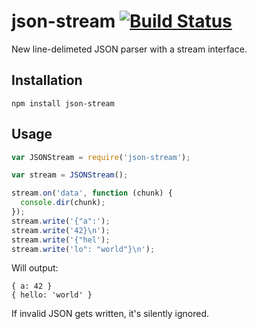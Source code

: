 # json-stream [![Build Status](https://secure.travis-ci.org/mmalecki/json-stream.png?branch=master)](http://travis-ci.org/mmalecki/json-stream)
New line-delimeted JSON parser with a stream interface.

## Installation

    npm install json-stream

## Usage
```js
var JSONStream = require('json-stream');

var stream = JSONStream();

stream.on('data', function (chunk) {
  console.dir(chunk);
});
stream.write('{"a":');
stream.write('42}\n');
stream.write('{"hel');
stream.write('lo": "world"}\n');
```

Will output:
```
{ a: 42 }
{ hello: 'world' }
```

If invalid JSON gets written, it's silently ignored.
